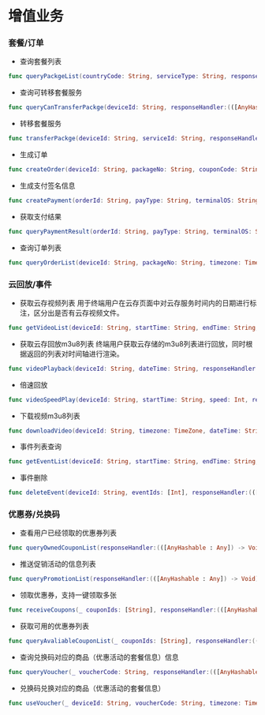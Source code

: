 # 增值业务

### 套餐/订单

- 查询套餐列表
```swift
func queryPackgeList(countryCode: String, serviceType: String, responseHandler:(([AnyHashable : Any]) -> Void)?) {}
```
- 查询可转移套餐服务
```swift
func queryCanTransferPackge(deviceId: String, responseHandler:(([AnyHashable : Any]) -> Void)?) {}
```
- 转移套餐服务
```swift
func transferPackge(deviceId: String, serviceId: String, responseHandler:(([AnyHashable : Any]) -> Void)?) {}
```
- 生成订单
```swift
func createOrder(deviceId: String, packageNo: String, couponCode: String?, timezone: TimeZone, responseHandler:(([AnyHashable : Any]) -> Void)?) {}
```
- 生成支付签名信息
```swift
func createPayment(orderId: String, payType: String, terminalOS: String, responseHandler:(([AnyHashable : Any]) -> Void)?) {}
```
- 获取支付结果
```swift
func queryPaymentResult(orderId: String, payType: String, terminalOS: String, responseHandler:(([AnyHashable : Any]) -> Void)?) {}
```
- 查询订单列表
```swift
func queryOrderList(deviceId: String, packageNo: String, timezone: TimeZone, couponCode: String?, responseHandler:(([AnyHashable : Any]) -> Void)?) {}
```

### 云回放/事件

- 获取云存视频列表
    用于终端用户在云存页面中对云存服务时间内的日期进行标注，区分出是否有云存视频文件。
```swift
func getVideoList(deviceId: String, startTime: String, endTime: String, responseHandler:(([AnyHashable : Any]) -> Void)?) {}
```
- 获取云存回放m3u8列表
    终端用户获取云存储的m3u8列表进行回放，同时根据返回的列表对时间轴进行渲染。
```swift
func videoPlayback(deviceId: String, dateTime: String, responseHandler:(([AnyHashable : Any]) -> Void)?) {}
```
- 倍速回放
```swift
func videoSpeedPlay(deviceId: String, startTime: String, speed: Int, responseHandler:(([AnyHashable : Any]) -> Void)?) {}
```
- 下载视频m3u8列表
```swift
func downloadVideo(deviceId: String, timezone: TimeZone, dateTime: String, responseHandler:(([AnyHashable : Any]) -> Void)?) {}
```
- 事件列表查询
```swift
func getEventList(deviceId: String, startTime: String, endTime: String, lastPage: Int, responseHandler:(([AnyHashable : Any]) -> Void)?) {}
```
- 事件删除
```swift
func deleteEvent(deviceId: String, eventIds: [Int], responseHandler:(([AnyHashable : Any]) -> Void)?) {}
```

### 优惠券/兑换码

- 查看用户已经领取的优惠券列表
```swift
func queryOwnedCouponList(responseHandler:(([AnyHashable : Any]) -> Void)?) {}
```
- 推送促销活动的信息列表
```swift
func queryPromotionList(responseHandler:(([AnyHashable : Any]) -> Void)?) {}
```
- 领取优惠券，支持一键领取多张
```swift
func receiveCoupons(_ couponIds: [String], responseHandler:(([AnyHashable : Any]) -> Void)?) {}
```
- 获取可用的优惠券列表
```swift
func queryAvaliableCouponList(_ couponIds: [String], responseHandler:(([AnyHashable : Any]) -> Void)?) {}
```
- 查询兑换码对应的商品（优惠活动的套餐信息）信息
```swift
func queryVoucher(_ voucherCode: String, responseHandler:(([AnyHashable : Any]) -> Void)?) {}
```
- 兑换码兑换对应的商品（优惠活动的套餐信息）
```swift
func useVoucher(_ deviceId: String, voucherCode: String, timezone: TimeZone, terminalOS: String, responseHandler:(([AnyHashable : Any]) -> Void)?) {}
```

